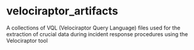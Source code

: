 # velociraptor_artifacts
A collections of VQL (Velociraptor Query Language) files used for the extraction of crucial data during incident response procedures using the Velociraptor tool

